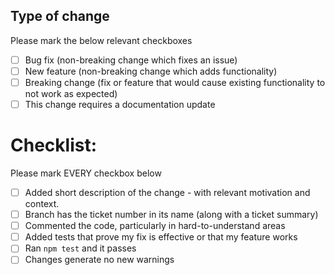 ## Type of change
Please mark the below relevant checkboxes
- [ ] Bug fix (non-breaking change which fixes an issue)
- [ ] New feature (non-breaking change which adds functionality)
- [ ] Breaking change (fix or feature that would cause existing functionality to not work as expected)
- [ ] This change requires a documentation update

# Checklist:
Please mark EVERY checkbox below
- [ ] Added short description of the change - with relevant motivation and context. 
- [ ] Branch has the ticket number in its name (along with a ticket summary)
- [ ] Commented the code, particularly in hard-to-understand areas
- [ ] Added tests that prove my fix is effective or that my feature works
- [ ] Ran `npm test` and it passes
- [ ] Changes generate no new warnings
